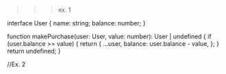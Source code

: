 > > > ex. 1

interface User {
name: string;
balance: number;
}

function makePurchase(user: User, value: number): User | undefined {
if (user.balance >= value) {
return {
...user,
balance: user.balance - value,
};
}
return undefined;
}

//Ex. 2

